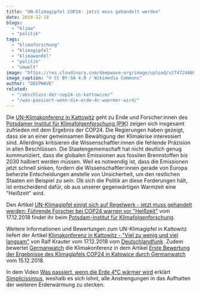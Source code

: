```yaml
---
title: "UN-Klimagipfel COP24: jetzt muss gehandelt werden"
date: 2018-12-18
blogs: 
  - "klima"
  - "politik"
tags: 
  - "klimaforschung"
  - "klimagipfel"
  - "klimawandel"
  - "politik"
  - "umwelt"
image: "https://res.cloudinary.com/deepwave-org/image/upload/v1747244687/deepwave.org/Premier_RP_Mateusz_Morawiecki_Sekretarz_Generalny_ONZ_Antonio_Guterres_oraz_Prezydent_COP24_Michal_Kurtyka_podczas_ogloszenia_Katowickiego_Partnerstwa_na_rzecz_Elektromobilnosci-scaled.jpg"
image_caption: "© CC BY-SA 4.0 / Wikimedia Commons"
author: "DEEPWAVE"
related: 
  - "/abschluss-der-cop24-in-kattowice/"
  - "/was-passiert-wenn-die-erde-4c-waermer-wird/"
---
```


Die [UN-Klimakonferenz in Kattowitz](https://www.deepwave.org/abschluss-der-cop24-in-kattowice/) geht zu Ende und Forscher:innen des [Potsdamer Institut für Klimafolgenforschung (PIK)](https://www.pik-potsdam.de/de) zeigen sich insgesamt zufrieden mit dem Ergebnis der COP24. Die Regierungen haben gezeigt, dass sie an einer gemeinsamen Bewältigung der Klimakrise interessiert sind. Allerdings kritisieren die Wissenschaftler:innen die fehlende Präzision in allen Beschlüssen. Die Staatengemeinschaft hat nicht deutlich genug kommuniziert, dass die globalen Emissionen aus fossilen Brennstoffen bis 2030 halbiert werden müssen. Weil es notwendig ist, dass die Emissionen jetzt schnell sinken, fordern die Wissenschaftler:innen gerade von Europa beherzte Entscheidungen anstelle von Unsicherheit, um den restlichen Staaten ein Beispiel zu sein. Ob sich die Politik an diese Forderungen hält, ist entscheidend dafür, ob aus unserer gegenwärtigen Warmzeit eine "Heißzeit" wird.

Den Artikel [UN-Klimagipfel einigt sich auf Regelwerk - jetzt muss gehandelt werden: Führende Forscher bei COP24 warnen vor "Heißzeit"](https://www.pik-potsdam.de/de/aktuelles/nachrichten/un-climate-summit-agrees-on-rulebook-yet-more-ambition-is-needed-pik-leaders-at-cop24-in-heisszeit-times) vom 17.12.2018 findet ihr beim [Potsdam-Institut für Klimafolgenforschung](https://www.pik-potsdam.de/de).

Weitere Informationen und Bewertungen zum UN-Klimagipfel in Kattowitz liefert der Artikel [Klimakonferenz in Kattowitz - "Viel zu wenig und viel langsam"](https://www.deutschlandfunk.de/klimakonferenz-in-kattowitz-viel-zu-wenig-und-viel-zu.676.de.html?dram:article_id=436218) von Ralf Krauter vom 17.12.2018 vom [Deutschlandfunk](https://www.deutschlandfunk.de/). Zudem bewertet [Germanwatch](https://www.germanwatch.org/de) die Klimakonferenz in dem Artikel [Erste Bewertung der Ergebnisse des Klimagipfels COP24 in Katowice durch Germanwatch](https://www.germanwatch.org/de/16125) vom 15.12.2018.

In dem Video [Was passiert, wenn die Erde 4°C wärmer wird](https://www.deepwave.org/was-passiert-wenn-die-erde-4c-waermer-wird/) erklärt [Simplicissimus](https://www.youtube.com/channel/UCKGMHVipEvuZudhHD05FOYA), weshalb es sich lohnt, alle Anstrengungen in das Aufhalten der weiteren Erderwärmung zu stecken.
